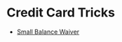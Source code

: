 
# Credit Card Tricks
  * [Small Balance Waiver](https://www.doctorofcredit.com/small-balance-waiver-a-k-a-lots-of-free-99-cent-amazon-gcs/)

